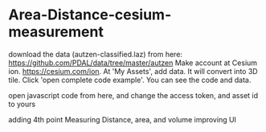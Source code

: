 # Area-Distance-cesium-measurement

download the data (autzen-classified.laz) from here: https://github.com/PDAL/data/tree/master/autzen
Make account at Cesium ion. https://cesium.com/ion. 
At 'My Assets', add data. It will convert into 3D tile.
Click 'open complete code example'. You can see the code and data.

open javascript code from here, and change the access token, and asset id to yours

adding 4th point
Measuring Distance, area, and volume 
improving UI

